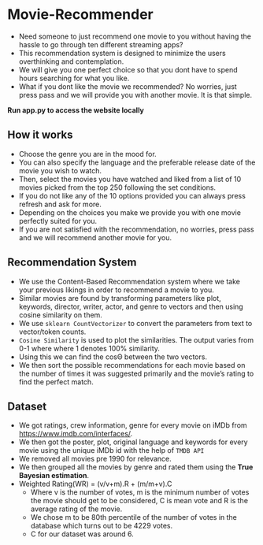 # Movie-Recommender

- Need someone to just recommend one movie to you without having the hassle to go through ten different streaming apps?
- This recommendation system is designed to minimize the users overthinking and contemplation.
- We will give you one perfect choice so that you dont have to spend hours searching for what you like.
- What if you dont like the movie we recommended? No worries, just press pass and we will provide you with another movie. It is that simple.

**Run app.py to access the website locally**

## How it works

- Choose the genre you are in the mood for.
- You can also specify the language and the preferable release date of the movie you wish to watch.
- Then, select the movies you have watched and liked from a list of 10 movies picked from the top 250 following the set conditions.
- If you do not like any of the 10 options provided you can always press refresh and ask for more.
- Depending on the choices you make we provide you with one movie perfectly suited for you.
- If you are not satisfied with the recommendation, no worries, press pass and we will recommend another movie for you.

## Recommendation System

- We use the Content-Based Recommendation system where we take your previous likings in order to recommend a movie to you.
- Similar movies are found by transforming parameters like plot, keywords, director, writer, actor, and genre to vectors and then using cosine similarity on them.
- We use `sklearn CountVectorizer` to convert the parameters from text to vector/token counts.
- `Cosine Similarity` is used to plot the similarities. The output varies from 0-1 where where 1 denotes 100% similarity.
- Using this we can find the cosΘ between the two vectors.
- We then sort the possible recommendations for each movie based on the number of times it was suggested primarily and the movie’s rating to find the perfect match.

## Dataset

- We got ratings, crew information, genre for every movie on iMDb from https://www.imdb.com/interfaces/.
- We then got the poster, plot, original language and keywords for every movie using the unique iMDb id with the help of `TMDB API`
- We removed all movies pre 1990 for relevance.
- We then grouped all the movies by genre and rated them using the **True Bayesian estimation**.
- Weighted Rating(WR) = (v/v+m).R + (m/m+v).C
  - Where v is the number of votes, m is the minimum number of votes the movie should get to be considered, C is mean vote and R is the average rating of the movie.
  - We chose m to be 80th percentile of the number of votes in the database which turns out to be 4229 votes.
  - C for our dataset was around 6.
